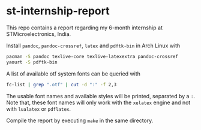 # st-internship-report

This repo contains a report regarding my 6-month internship at STMicroelectronics, India.

Install ```pandoc```, ```pandoc-crossref```, ```latex``` and ```pdftk-bin``` in Arch Linux with

```zsh
pacman -S pandoc texlive-core texlive-latexextra pandoc-crossref
yaourt -S pdftk-bin
```

A list of available otf system fonts can be queried with
```zsh
fc-list | grep ".otf" | cut -d ":" -f 2,3
```
The usable font names and available styles will be printed, separated by a ```:```. Note that, these font names will only work with the ```xelatex``` engine and not with ```lualatex``` or ```pdflatex```.

Compile the report by executing ```make``` in the same directory.


<!--
fonts: 
- Sabon LT
- Libre Baskerville
- Open Baskerville 0.0.75 
 -->